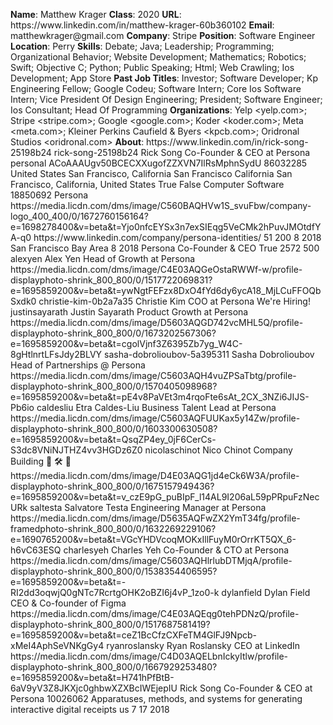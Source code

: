 **Name**: Matthew Krager
**Class**: 2020
**URL**: https://www\.linkedin\.com/in/matthew\-krager\-60b360102
**Email**: matthewkrager@gmail\.com
**Company**: Stripe
**Position**: Software Engineer
**Location**: Perry
**Skills**: Debate; Java; Leadership; Programming; Organizational Behavior; Website Development; Mathematics; Robotics; Swift; Objective C; Python; Public Speaking; Html; Web Crawling; Ios Development; App Store
**Past Job Titles**: Investor; Software Developer; Kp Engineering Fellow; Google Codeu; Software Intern; Core Ios Software Intern; Vice President Of Design Engineering; President; Software Engineer; Ios Consultant; Head Of Programming
**Organizations**: Yelp <yelp\.com>; Stripe <stripe\.com>; Google <google\.com>; Koder <koder\.com>; Meta <meta\.com>; Kleiner Perkins Caufield & Byers <kpcb\.com>; Oridronal Studios <oridronal\.com>
**About**: https://www\.linkedin\.com/in/rick\-song\-25198b24 rick\-song\-25198b24 Rick Song Co\-Founder & CEO at Persona personal ACoAAAUgv50BCECXXugofZZXVN7IlRsMphnSydU 86032285 United States San Francisco, California San Francisco California San Francisco, California, United States True False Computer Software 18850692 Persona https://media\.licdn\.com/dms/image/C560BAQHVw1S\_svuFbw/company\-logo\_400\_400/0/1672760156164?e=1698278400&v=beta&t=Yjo0nfcEYSx3n7exSIEqg5VeCMk2hPuvJMOtdfYA\-q0 https://www\.linkedin\.com/company/persona\-identities/ 51 200 8 2018 San Francisco Bay Area 8 2018 Persona Co\-Founder & CEO True 2572 500 alexyen Alex Yen Head of Growth at Persona https://media\.licdn\.com/dms/image/C4E03AQGeOstaRWWf\-w/profile\-displayphoto\-shrink\_800\_800/0/1517722069831?e=1695859200&v=beta&t=ywNgtFEFzx8DxO4fYd6dy6ycA18\_MjLCuFFOQbSxdk0 christie\-kim\-0b2a7a35 Christie Kim COO at Persona We're Hiring\! justinsayarath Justin Sayarath Product Growth at Persona https://media\.licdn\.com/dms/image/D5603AQGD742vcMHL5Q/profile\-displayphoto\-shrink\_800\_800/0/1673202567306?e=1695859200&v=beta&t=cgolVjnf3Z6395Zb7yg\_W4C\-8gHtlnrtLFsJdy2BLVY sasha\-dobrolioubov\-5a395311 Sasha Dobrolioubov Head of Partnerships @ Persona https://media\.licdn\.com/dms/image/C5603AQH4vuZPSaTbtg/profile\-displayphoto\-shrink\_800\_800/0/1570405098968?e=1695859200&v=beta&t=pE4v8PaVEt3m4rqoFte6sAt\_2CX\_3NZi6JIJS\-Pb6io caldesliu Etra Caldes\-Liu Business Talent Lead at Persona https://media\.licdn\.com/dms/image/C5603AQFUUKax5y14Zw/profile\-displayphoto\-shrink\_800\_800/0/1603300630508?e=1695859200&v=beta&t=QsqZP4ey\_0jF6CerCs\-S3dc8VNiNJTHZ4vv3HGDz6Z0 nicolaschinot Nico Chinot Company Building 🚧 🛠️ 👷 https://media\.licdn\.com/dms/image/D4E03AQG1jd4eCk6W3A/profile\-displayphoto\-shrink\_800\_800/0/1675157949436?e=1695859200&v=beta&t=v\_czE9pG\_puBIpF\_l14AL9I206aL59pPRpuFzNecURk saltesta Salvatore Testa Engineering Manager at Persona https://media\.licdn\.com/dms/image/D5635AQFwZX2YmT34fg/profile\-framedphoto\-shrink\_800\_800/0/1632269229106?e=1690765200&v=beta&t=VGcYHDVcoqMOKxIllFuyM0rOrrKT5QX\_6\-h6vC63ESQ charlesyeh Charles Yeh Co\-Founder & CTO at Persona https://media\.licdn\.com/dms/image/C5603AQHlrlubDTMjqA/profile\-displayphoto\-shrink\_800\_800/0/1538354406595?e=1695859200&v=beta&t=\-RI2dd3oqwjQ0gNTc7RcrtgOHK2oBZI6j4vP\_1zo0\-k dylanfield Dylan Field CEO & Co\-founder of Figma https://media\.licdn\.com/dms/image/C4E03AQEqg0tehPDNzQ/profile\-displayphoto\-shrink\_800\_800/0/1517687581419?e=1695859200&v=beta&t=ceZ1BcCfzCXFeTM4GlFJ9Npcb\-xMeI4AphSeVNKgGy4 ryanroslansky Ryan Roslansky CEO at LinkedIn https://media\.licdn\.com/dms/image/C4D03AQELbnIckyItlw/profile\-displayphoto\-shrink\_800\_800/0/1667929253480?e=1695859200&v=beta&t=H741hPfBtB\-6aV9yV3Z8JKXjc0ghbwXZXBcIWEjepIU Rick Song Co\-Founder & CEO at Persona 10026062 Apparatuses, methods, and systems for generating interactive digital receipts us 7 17 2018
